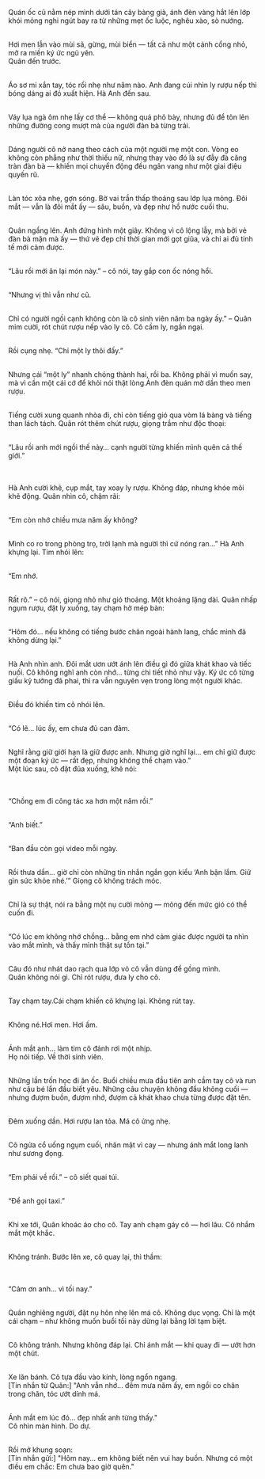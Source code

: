 Quán ốc cũ nằm nép mình dưới tán cây bàng già, ánh đèn vàng hắt lên lớp khói mỏng nghi ngút bay ra từ những mẹt ốc luộc, nghêu xào, sò nướng.<br></br>

Hơi men lẫn vào mùi sả, gừng, mùi biển — tất cả như một cánh cổng nhỏ, mở ra miền ký ức ngủ yên. <br> Quân đến trước.<br></br>

Áo sơ mi xắn tay, tóc rối nhẹ như năm nào. Anh đang cúi nhìn ly rượu nếp thì bóng dáng ai đó xuất hiện. Hà Anh đến sau.<br></br>

Váy lụa ngà ôm nhẹ lấy cơ thể — không quá phô bày, nhưng đủ để tôn lên những đường cong mượt mà của người đàn bà từng trải.<br></br>

Dáng người cô nở nang theo cách của một người mẹ một con. Vòng eo không còn phẳng như thời thiếu nữ, nhưng thay vào đó là sự đẫy đà căng tràn đàn bà — khiến mọi chuyển động đều ngân vang như một giai điệu quyến rũ.<br></br>

Làn tóc xõa nhẹ, gợn sóng. Bờ vai trần thấp thoáng sau lớp lụa mỏng. Đôi mắt — vẫn là đôi mắt ấy — sâu, buồn, và đẹp như hồ nước cuối thu.<br></br>

Quân ngẩng lên. Anh đứng hình một giây. Không vì cô lộng lẫy, mà bởi vẻ đàn bà mặn mà ấy — thứ vẻ đẹp chỉ thời gian mới gọt giũa, và chỉ ai đủ tinh tế mới cảm được.<br></br>

“Lâu rồi mới ăn lại món này.” – cô nói, tay gắp con ốc nóng hổi.<br></br>

“Nhưng vị thì vẫn như cũ.<br></br>

Chỉ có người ngồi cạnh không còn là cô sinh viên năm ba ngày ấy.” – Quân mỉm cười, rót chút rượu nếp vào ly cô. Cô cầm ly, ngần ngại.<br></br>

Rồi cụng nhẹ. “Chỉ một ly thôi đấy.”<br></br>

Nhưng cái “một ly” nhanh chóng thành hai, rồi ba. Không phải vì muốn say, mà vì cần một cái cớ để khỏi nói thật lòng.Ánh đèn quán mờ dần theo men rượu.<br></br>

Tiếng cười xung quanh nhòa đi, chỉ còn tiếng gió qua vòm lá bàng và tiếng than lách tách. Quân rót thêm chút rượu, giọng trầm như độc thoại:<br></br>

“Lâu rồi anh mới ngồi thế này… cạnh người từng khiến mình quên cả thế giới.”<br><br></br>

Hà Anh cười khẽ, cụp mắt, tay xoay ly rượu. Không đáp, nhưng khóe môi khẽ động. Quân nhìn cô, chậm rãi:<br></br>

“Em còn nhớ chiều mưa năm ấy không?<br></br>

Mình co ro trong phòng trọ, trời lạnh mà người thì cứ nóng ran…” Hà Anh khựng lại. Tim nhói lên:<br></br>

“Em nhớ.<br></br>

Rất rõ.” – cô nói, giọng nhỏ như gió thoảng. Một khoảng lặng dài. Quân nhấp ngụm rượu, đặt ly xuống, tay chạm hờ mép bàn:<br></br>

“Hôm đó… nếu không có tiếng bước chân ngoài hành lang, chắc mình đã không dừng lại.”<br></br>

Hà Anh nhìn anh. Đôi mắt ươn ướt ánh lên điều gì đó giữa khát khao và tiếc nuối. Cô không nghĩ anh còn nhớ… từng chi tiết nhỏ như vậy. Ký ức cô từng giấu kỹ tưởng đã phai, thì ra vẫn nguyên vẹn trong lòng một người khác.<br></br>

Điều đó khiến tim cô nhói lên.<br></br>

“Có lẽ... lúc ấy, em chưa đủ can đảm.<br></br>

Nghĩ rằng giữ giới hạn là giữ được anh. Nhưng giờ nghĩ lại... em chỉ giữ được một đoạn ký ức — rất đẹp, nhưng không thể chạm vào.”<br> Một lúc sau, cô đặt đũa xuống, khẽ nói:<br><br></br>

“Chồng em đi công tác xa hơn một năm rồi.”<br></br>

“Anh biết.”<br></br>

“Ban đầu còn gọi video mỗi ngày.<br></br>

Rồi thưa dần… giờ chỉ còn những tin nhắn ngắn gọn kiểu ‘Anh bận lắm. Giữ gìn sức khỏe nhé.’” Giọng cô không trách móc.<br></br>

Chỉ là sự thật, nói ra bằng một nụ cười mỏng — mỏng đến mức gió có thể cuốn đi.<br></br>

“Có lúc em không nhớ chồng… bằng em nhớ cảm giác được người ta nhìn vào mắt mình, và thấy mình thật sự tồn tại.”<br></br>

Câu đó như nhát dao rạch qua lớp vỏ cô vẫn dùng để gồng mình.<br> Quân không nói gì. Chỉ rót rượu, đưa ly cho cô.<br></br>

Tay chạm tay.Cái chạm khiến cô khựng lại. Không rút tay.<br></br>

Không né.Hơi men. Hơi ấm.<br></br>

Ánh mắt anh… làm tim cô đánh rơi một nhịp.<br> Họ nói tiếp. Về thời sinh viên.<br></br>

Những lần trốn học đi ăn ốc. Buổi chiều mưa đầu tiên anh cầm tay cô và run như cậu bé lần đầu biết yêu. Những câu chuyện không đầu không cuối — nhưng đượm buồn, đượm nhớ, đượm cả khát khao chưa từng được đặt tên.<br></br>

Đêm xuống dần. Hơi rượu lan tỏa. Má cô ửng nhẹ.<br></br>

Cô ngửa cổ uống ngụm cuối, nhăn mặt vì cay — nhưng ánh mắt long lanh như sương đọng.<br></br>

“Em phải về rồi.” – cô siết quai túi.<br></br>

“Để anh gọi taxi.”<br></br>

Khi xe tới, Quân khoác áo cho cô. Tay anh chạm gáy cô — hơi lâu. Cô nhắm mắt một khắc.<br></br>

Không tránh. Bước lên xe, cô quay lại, thì thầm:<br><br></br>

“Cảm ơn anh… vì tối nay.”<br></br>

Quân nghiêng người, đặt nụ hôn nhẹ lên má cô. Không dục vọng. Chỉ là một cái chạm – như không muốn buổi tối này dừng lại bằng lời tạm biệt.<br></br>

Cô không tránh. Nhưng không đáp lại. Chỉ ánh mắt — khi quay đi — ướt hơn một chút.<br></br>

Xe lăn bánh. Cô tựa đầu vào kính, lòng ngổn ngang.<br> [Tin nhắn từ Quân:] "Anh vẫn nhớ... đêm mưa năm ấy, em ngồi co chân trong chăn, tóc ướt dính má.<br></br>

Ánh mắt em lúc đó… đẹp nhất anh từng thấy."<br> Cô nhìn màn hình. Do dự.<br></br>

Rồi mở khung soạn:<br> [Tin nhắn gửi:] "Hôm nay… em không biết nên vui hay buồn. Nhưng có một điều em chắc: Em chưa bao giờ quên."